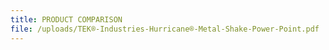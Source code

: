 ```yaml
---
title: PRODUCT COMPARISON
file: /uploads/TEK®-Industries-Hurricane®-Metal-Shake-Power-Point.pdf
---
```

